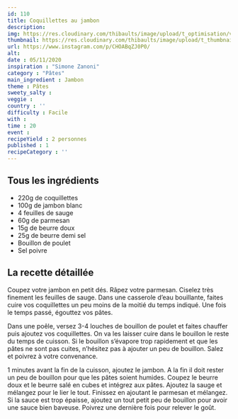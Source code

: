 ```yaml
---
id: 110
title: Coquillettes au jambon
description: 
img: https://res.cloudinary.com/thibaults/image/upload/t_optimisation/v1604766884/Recipes/20201104_coquillettes_jambon.jpg
thumbnail: https://res.cloudinary.com/thibaults/image/upload/t_thumbnail_josie/v1604766884/Recipes/20201104_coquillettes_jambon.jpg
url: https://www.instagram.com/p/CHOABqZJ0P0/
alt: 
date : 05/11/2020
inspiration : "Simone Zanoni"
category : "Pâtes"
main_ingredient : Jambon
theme : Pâtes
sweety_salty : 
veggie : 
country : ''
difficulty : Facile
with : 
time : 20
event :
recipeYield : 2 personnes
published : 1
recipeCategory : ''
---
```


## Tous les ingrédients
 - 220g de coquillettes
 - 100g de jambon blanc
 - 4 feuilles de sauge
 - 60g de parmesan
 - 15g de beurre doux
 - 25g de beurre demi sel
 - Bouillon de poulet
 - Sel poivre

## La recette détaillée
Coupez votre jambon en petit dés. Râpez votre parmesan. Ciselez très finement les feuilles de sauge. Dans une casserole d’eau bouillante, faites cuire vos coquillettes un peu moins de la moitié du temps indiqué. Une fois le temps passé, égouttez vos pâtes.

Dans une poêle, versez 3-4 louches de bouillon de poulet et faites chauffer puis ajoutez vos coquillettes. On va les laisser cuire dans le bouillon le reste du temps de cuisson. Si le bouillon s’évapore trop rapidement et que les pâtes ne sont pas cuites, n’hésitez pas à ajouter un peu de bouillon. Salez et poivrez à votre convenance.

1 minutes avant la fin de la cuisson, ajoutez le jambon. A la fin il doit rester un peu de bouillon pour que les pâtes soient humides. Coupez le beurre doux et le beurre salé en cubes et intégrez aux pâtes. Ajoutez la sauge et mélangez pour le lier le tout. Finissez en ajoutant le parmesan et mélangez. Si la sauce est trop épaisse, ajoutez un tout petit peu de bouillon pour avoir une sauce bien baveuse. Poivrez une dernière fois pour relever le goût.